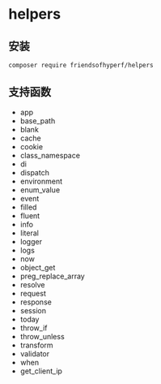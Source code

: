 # helpers

## 安装

```shell
composer require friendsofhyperf/helpers
```

## 支持函数

- app
- base_path
- blank
- cache
- cookie
- class_namespace
- di
- dispatch
- environment
- enum_value
- event
- filled
- fluent
- info
- literal
- logger
- logs
- now
- object_get
- preg_replace_array
- resolve
- request
- response
- session
- today
- throw_if
- throw_unless
- transform
- validator
- when
- get_client_ip
